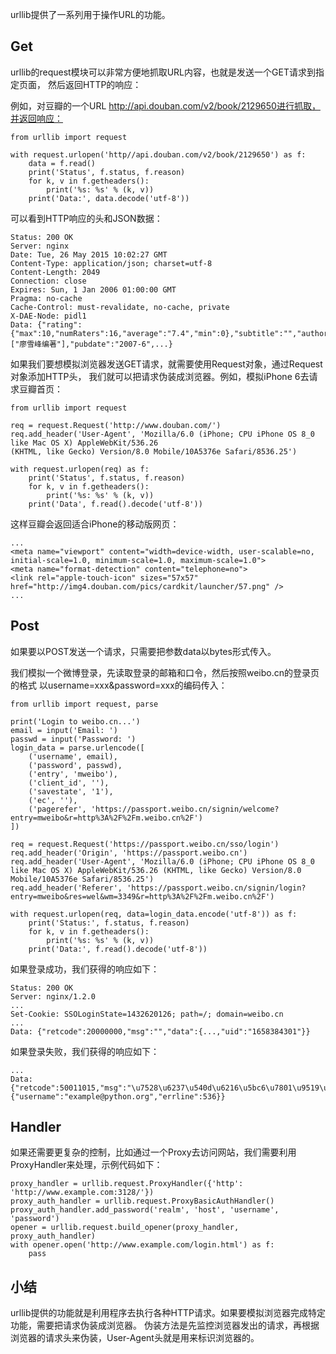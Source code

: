 urllib提供了一系列用于操作URL的功能。  

## Get
urllib的request模块可以非常方便地抓取URL内容，也就是发送一个GET请求到指定页面，
然后返回HTTP的响应：  

例如，对豆瓣的一个URL http://api.douban.com/v2/book/2129650进行抓取，并返回响应：  

	from urllib import request
	
	with request.urlopen('http//api.douban.com/v2/book/2129650') as f:
		data = f.read()
		print('Status', f.status, f.reason)
		for k, v in f.getheaders():
			print('%s: %s' % (k, v))
		print('Data:', data.decode('utf-8'))
		
可以看到HTTP响应的头和JSON数据：  
	
	Status: 200 OK
	Server: nginx
	Date: Tue, 26 May 2015 10:02:27 GMT
	Content-Type: application/json; charset=utf-8
	Content-Length: 2049
	Connection: close
	Expires: Sun, 1 Jan 2006 01:00:00 GMT
	Pragma: no-cache
	Cache-Control: must-revalidate, no-cache, private
	X-DAE-Node: pidl1
	Data: {"rating":{"max":10,"numRaters":16,"average":"7.4","min":0},"subtitle":"","author":
	["廖雪峰编著"],"pubdate":"2007-6",...}

如果我们要想模拟浏览器发送GET请求，就需要使用Request对象，通过Request对象添加HTTP头，
我们就可以把请求伪装成浏览器。例如，模拟iPhone 6去请求豆瓣首页：  

	from urllib import request
	
	req = request.Request('http://www.douban.com/')
	req.add_header('User-Agent', 'Mozilla/6.0 (iPhone; CPU iPhone OS 8_0 like Mac OS X) AppleWebKit/536.26 
	(KHTML, like Gecko) Version/8.0 Mobile/10A5376e Safari/8536.25')
	
	with request.urlopen(req) as f:
		print('Status', f.status, f.reason)
		for k, v in f.getheaders():
			print('%s: %s' % (k, v))
		print('Data', f.read().decode('utf-8'))
		
这样豆瓣会返回适合iPhone的移动版网页：  

	...
    <meta name="viewport" content="width=device-width, user-scalable=no, initial-scale=1.0, minimum-scale=1.0, maximum-scale=1.0">
    <meta name="format-detection" content="telephone=no">
    <link rel="apple-touch-icon" sizes="57x57" href="http://img4.douban.com/pics/cardkit/launcher/57.png" />
	...
	
## Post
如果要以POST发送一个请求，只需要把参数data以bytes形式传入。  

我们模拟一个微博登录，先读取登录的邮箱和口令，然后按照weibo.cn的登录页的格式
以username=xxx&password=xxx的编码传入：  

	from urllib import request, parse
	
	print('Login to weibo.cn...')
	email = input('Email: ')
	passwd = input('Password: ')
	login_data = parse.urlencode([
		('username', email),
		('password', passwd),
		('entry', 'mweibo'),
		('client_id', ''),
		('savestate', '1'),
		('ec', ''),
		('pagerefer', 'https://passport.weibo.cn/signin/welcome?entry=mweibo&r=http%3A%2F%2Fm.weibo.cn%2F')
	])

	req = request.Request('https://passport.weibo.cn/sso/login')
	req.add_header('Origin', 'https://passport.weibo.cn')
	req.add_header('User-Agent', 'Mozilla/6.0 (iPhone; CPU iPhone OS 8_0 like Mac OS X) AppleWebKit/536.26 (KHTML, like Gecko) Version/8.0 Mobile/10A5376e Safari/8536.25')
	req.add_header('Referer', 'https://passport.weibo.cn/signin/login?entry=mweibo&res=wel&wm=3349&r=http%3A%2F%2Fm.weibo.cn%2F')

	with request.urlopen(req, data=login_data.encode('utf-8')) as f:
		print('Status:', f.status, f.reason)
		for k, v in f.getheaders():
			print('%s: %s' % (k, v))
		print('Data:', f.read().decode('utf-8'))
		
如果登录成功，我们获得的响应如下：  

	Status: 200 OK
	Server: nginx/1.2.0
	...
	Set-Cookie: SSOLoginState=1432620126; path=/; domain=weibo.cn
	...
	Data: {"retcode":20000000,"msg":"","data":{...,"uid":"1658384301"}}

如果登录失败，我们获得的响应如下：  

	...
	Data: {"retcode":50011015,"msg":"\u7528\u6237\u540d\u6216\u5bc6\u7801\u9519\u8bef","data":{"username":"example@python.org","errline":536}}
	
## Handler
如果还需要更复杂的控制，比如通过一个Proxy去访问网站，我们需要利用ProxyHandler来处理，示例代码如下：  

	proxy_handler = urllib.request.ProxyHandler({'http': 'http://www.example.com:3128/'})
	proxy_auth_handler = urllib.request.ProxyBasicAuthHandler()
	proxy_auth_handler.add_password('realm', 'host', 'username', 'password')
	opener = urllib.request.build_opener(proxy_handler, proxy_auth_handler)
	with opener.open('http://www.example.com/login.html') as f:
		pass
		
## 小结
urllib提供的功能就是利用程序去执行各种HTTP请求。如果要模拟浏览器完成特定功能，需要把请求伪装成浏览器。
伪装方法是先监控浏览器发出的请求，再根据浏览器的请求头来伪装，User-Agent头就是用来标识浏览器的。  

